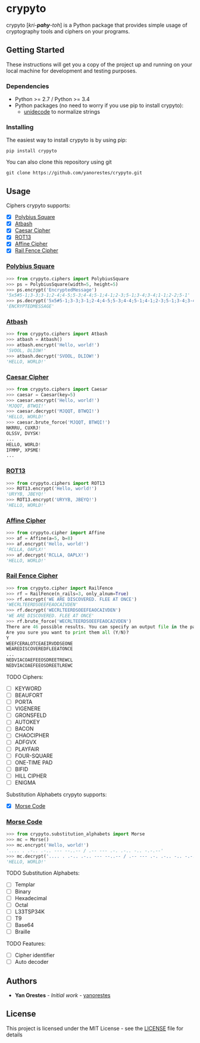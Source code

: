 # crypyto

crypyto [_kri-**pahy**-toh_] is a Python package that provides simple usage of cryptography tools and ciphers on your programs.

## Getting Started

These instructions will get you a copy of the project up and running on your local machine for development and testing purposes.

### Dependencies

* Python >= 2.7 / Python >= 3.4
* Python packages (no need to worry if you use pip to install crypyto):
	* [unidecode](https://pypi.org/project/Unidecode/) to normalize strings

### Installing

The easiest way to install crypyto is by using pip:

```
pip install crypyto
```

You can also clone this repository using git

```
git clone https://github.com/yanorestes/crypyto.git
```

## Usage

Ciphers crypyto supports:
- [x] [Polybius Square](#polybius-square)
- [x] [Atbash](#atbash)
- [x] [Caesar Cipher](#caesar-cipher)
- [x] [ROT13](#rot13)
- [x] [Affine Cipher](#affine-cipher)
- [x] [Rail Fence Cipher](#rail-fence-cipher)

<h3 id="polybius-square"><a href="https://en.wikipedia.org/wiki/Polybius_square">Polybius Square</a></h3>

```python
>>> from crypyto.ciphers import PolybiusSquare
>>> ps = PolybiusSquare(width=5, height=5)
>>> ps.encrypt('EncryptedMessage')
'5x5#5-1;3-3;3-1;2-4;4-5;5-3;4-4;5-1;4-1;2-3;5-1;3-4;3-4;1-1;2-2;5-1'
>>> ps.decrypt('5x5#5-1;3-3;3-1;2-4;4-5;5-3;4-4;5-1;4-1;2-3;5-1;3-4;3-4;1-1;2-2;5-1')
'ENCRYPTEDMESSAGE'
```

<h3 id="atbash"><a href="https://en.wikipedia.org/wiki/Atbash">Atbash</a></h3>

```python
>>> from crypyto.ciphers import Atbash
>>> atbash = Atbash()
>>> atbash.encrypt('Hello, world!')
'SVOOL, DLIOW!'
>>> atbash.decrypt('SVOOL, DLIOW!')
'HELLO, WORLD!'
```

<h3 id="caesar-cipher"><a href="https://en.wikipedia.org/wiki/Caesar_cipher">Caesar Cipher</a></h3>

```python
>>> from crypyto.ciphers import Caesar
>>> caesar = Caesar(key=5)
>>> caesar.encrypt('Hello, world!')
'MJQQT, BTWQI!'
>>> caesar.decrypt('MJQQT, BTWQI!')
'HELLO, WORLD!'
>>> caesar.brute_force('MJQQT, BTWQI!')
NKRRU, CUXRJ!
OLSSV, DVYSK!
...
HELLO, WORLD!
IFMMP, XPSME!
...
```

<h3 id="rot13"><a href="https://en.wikipedia.org/wiki/ROT13">ROT13</a></h3>

```python
>>> from crypyto.ciphers import ROT13
>>> ROT13.encrypt('Hello, world!')
'URYYB, JBEYQ!'
>>> ROT13.encrypt('URYYB, JBEYQ!')
'HELLO, WORLD!'
```

<h3 id="affine-cipher"><a href="https://en.wikipedia.org/wiki/Affine_cipher">Affine Cipher</a></h3>

```python
>>> from crypyto.cipher import Affine
>>> af = Affine(a=5, b=8)
>>> af.encrypt('Hello, world!')
'RCLLA, OAPLX!'
>>> af.decrypt('RCLLA, OAPLX!')
'HELLO, WORLD!'
```

<h3 id="rail-fence-cipher"><a href="https://en.wikipedia.org/wiki/Rail_fence_cipher">Rail Fence Cipher</a></h3>

```python
>>> from crypyto.cipher import RailFence
>>> rf = RailFence(n_rails=3, only_alnum=True)
>>> rf.encrypt('WE ARE DISCOVERED. FLEE AT ONCE')
'WECRLTEERDSOEEFEAOCAIVDEN'
>>> rf.decrypt('WECRLTEERDSOEEFEAOCAIVDEN')
'WE ARE DISCOVERED. FLEE AT ONCE'
>>> rf.brute_force('WECRLTEERDSOEEFEAOCAIVDEN')
There are 46 possible results. You can specify an output file in the parameter output_file
Are you sure you want to print them all (Y/N)?
Y
WEEFCERALOTCEAEIRVDDSEONE
WEAREDISCOVEREDFLEEATONCE
...
NEDVIACOAEFEEOSDREETREWCL
NEDVIACOAEFEEOSDREETLREWC
```

TODO Ciphers:
- [ ] KEYWORD
- [ ] BEAUFORT
- [ ] PORTA
- [ ] VIGENERE
- [ ] GRONSFELD
- [ ] AUTOKEY
- [ ] BACON
- [ ] CHAOCIPHER
- [ ] ADFGVX
- [ ] PLAYFAIR
- [ ] FOUR-SQUARE
- [ ] ONE-TIME PAD
- [ ] BIFID
- [ ] HILL CIPHER
- [ ] ENIGMA

Substitution Alphabets crypyto supports:
- [x] [Morse Code](#morse-code)

<h3 id="morse-code"><a href="https://en.wikipedia.org/wiki/Morse_code">Morse Code</a></h3>

```python
>>> from crypyto.substitution_alphabets import Morse
>>> mc = Morse()
>>> mc.encrypt('Hello, world!')
'.... . .-.. .-.. --- --..-- / .-- --- .-. .-.. -.. -.-.--'
>>> mc.decrypt('.... . .-.. .-.. --- --..-- / .-- --- .-. .-.. -.. -.-.--')
'HELLO, WORLD!'
```

TODO Substitution Alphabets:
- [ ] Templar
- [ ] Binary
- [ ] Hexadecimal
- [ ] Octal
- [ ] L33TSP34K
- [ ] T9
- [ ] Base64
- [ ] Braille

TODO Features:
- [ ] Cipher identifier
- [ ] Auto decoder

## Authors

* **Yan Orestes** - *Initial work* - [yanorestes](https://github.com/yanorestes)


## License

This project is licensed under the MIT License - see the [LICENSE](LICENSE.txt) file for details